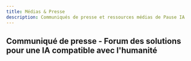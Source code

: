 ```yaml
---
title: Médias & Presse
description: Communiqués de presse et ressources médias de Pause IA
---
```


<script lang="ts">
  import PdfViewer from '$lib/components/PdfViewer.svelte';
</script>

## Communiqué de presse - Forum des solutions pour une IA compatible avec l'humanité

<PdfViewer 
  pdfPath="pdfs/communique_de_presse_forum_des_solutions.pdf"
  title="Communiqué de presse - Forum des solutions pour une IA compatible avec l'humanité"
/>
